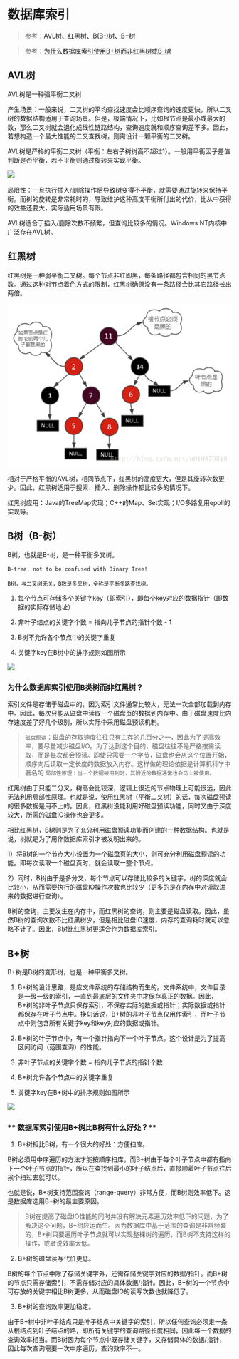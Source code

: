 # 数据库索引
> 参考：[AVL树、红黑树、B(B-)树、B+树](https://blog.csdn.net/xlgen157387/article/details/79450295)

> 参考：[为什么数据库索引使用B+树而非红黑树或B-树](https://www.cnblogs.com/aspirant/p/9214485.html)


## AVL树
AVL树是一种强平衡二叉树

产生场景：一般来说，二叉树的平均查找速度会比顺序查询的速度更快，所以二叉树的数据结构适用于查询场景。但是，极端情况下，比如根节点是最小或最大的数，那么二叉树就会退化成线性链路结构，查询速度就和顺序查询差不多。因此，若想构造一个最大性能的二叉查找树，则需设计一颗平衡的二叉树。

AVL树是严格的平衡二叉树（平衡：左右子树树高不超过1）。一般用平衡因子差值判断是否平衡，若不平衡则通过旋转来实现平衡。

![](resources/AVL树.png)

局限性：一旦执行插入/删除操作后导致树变得不平衡，就需要通过旋转来保持平衡。而树的旋转是非常耗时的，导致维护这种高度平衡所付出的代价，比从中获得的效益还要大，实际适用场景有限。

AVL树适合于插入/删除次数不频繁，但查询比较多的情况。Windows NT内核中广泛存在AVL树。


## 红黑树
红黑树是一种弱平衡二叉树。每个节点非红即黑，每条路径都包含相同的黑节点数。通过这种对节点着色方式的限制，红黑树确保没有一条路径会比其它路径长出两倍。

![](resources/红黑树.png)

相对于严格平衡的AVL树，相同节点下，红黑树的高度更大，但是其旋转次数更少。因此，红黑树适用于搜索、插入、删除操作都比较多的情况下。

红黑树应用：Java的TreeMap实现；C++的Map、Set实现；I/O多路复用epoll的实现等。

## B树（B-树）
B树，也就是B-树，是一种平衡多叉树。

```
B-tree, not to be confused with Binary Tree!

B树，与二叉树无关，B数是多叉树，全称是平衡多路查找树。
```

1. 每个节点可存储多个关键字key（即索引），即每个key对应的数据指针（即数据的实际存储地址）

2. 非叶子结点的关键字个数 = 指向儿子节点的指针个数 - 1

3. B树不允许各个节点中的关键字重复

4. 关键字key在B树中的排序规则如图所示

![](resources/B树.png)


### **为什么数据库索引使用B类树而非红黑树？**

索引文件是存储于磁盘中的，因为索引文件通常比较大，无法一次全部加载到内存中。因此，每次只能从磁盘中读取一个磁盘页的数据到内存中。由于磁盘速度比内存速度差了好几个级别，所以实际中采用磁盘预读机制。

> `磁盘预读`：磁盘的存取速度往往只有主存的几百分之一，因此为了提高效率，要尽量减少磁盘I/O。为了达到这个目的，磁盘往往不是严格按需读取，而是每次都会预读。即使只需要一个字节，磁盘也会从这个位置开始，顺序向后读取一定长度的数据放入内存。这样做的理论依据是计算机科学中著名的 `局部性原理：当一个数据被用到时，其附近的数据通常也会马上被使用。`

红黑树由于只能二分叉，树高会比较深，逻辑上很近的节点物理上可能很远，因此无法利用局部性原理。也就是说，使用红黑树（平衡二叉树）的话，每次磁盘预读的很多数据是用不上的。因此，红黑树没能利用好磁盘预读功能，同时又由于深度较大，所需的磁盘IO操作也会更多。

相比红黑树，B树则是为了充分利用磁盘预读功能而创建的一种数据结构。也就是说，树就是为了用作数据库索引才被发明出来的。

1）将B树的一个节点大小设置为一个磁盘页的大小，则可充分利用磁盘预读的功能。即每次读取一个磁盘页时，就会读取一整个节点。

2）同时，B树由于是多分叉，每个节点可以存储比较多的关键字，树的深度就会比较小，从而需要执行的磁盘IO操作次数也比较少（更多的是在内存中对读取进来的数据进行查询）。

B树的查询，主要发生在内存中，而红黑树的查询，则主要是磁盘读取。因此，虽然B树的查询次数不比红黑树少，但是相比磁盘IO速度，内存的查询耗时就可以忽略不计了。因此，B树比红黑树更适合作为数据库索引。


## B+树
B+树是B树的变形树，也是一种平衡多叉树。

1. B+树的设计思路，是应文件系统的存储结构而生的。文件系统中，文件目录是一级一级的索引，一直到最底层的文件夹中才保存真正的数据。因此，B+树的非叶子节点只保存索引，不保存实际的数据或指针；实际数据或指针都保存在叶子节点中。换句话说，B+树的非叶子节点仅用作索引，而叶子节点中则包含所有关键字key和key对应的数据或指针。

2. B+树的叶子节点中，有一个指针指向下一个叶子节点。这个设计是为了提高区间访问（范围查询）的性能。

3. 非叶子节点的关键字个数 = 指向儿子节点的指针个数 

4. B+树允许各个节点中的关键字重复

5. 关键字key在B+树中的排序规则如图所示

![](resources/B+树.png)


### ** 数据库索引使用B+树比B树有什么好处？**

1. B+树相比B树，有一个很大的好处：方便扫库。

B树必须用中序遍历的方法才能按顺序扫库，而B+树由于每个叶子节点中都有指向下一个叶子节点的指针，所以在查找到最小的叶子结点后，直接顺着叶子节点往后挨个扫过去就可以。

也就是说，B+树支持范围查询（range-query）非常方便，而B树则效率低下。这是数据库选用B+树的最主要原因。

> B树在提高了磁盘IO性能的同时并没有解决元素遍历效率低下的问题，为了解决这个问题，B+树应运而生。因为数据库中基于范围的查询是非常频繁的，B+树只要遍历叶子节点就可以实现整棵树的遍历，而B树不支持这样的操作，或者说效率太低。

2. B+树的磁盘读写代价更低。

B树的每个节点中除了存储关键字外，还需存储关键字对应的数据/指针。而B+树的节点只需存储索引，不需存储对应的具体数据/指针。因此，B+树的一个节点中可存放的关键字相比B树更多，从而磁盘IO的读写次数也就降低了。

3. B+树的查询效率更加稳定。

由于B+树中非叶子结点只是叶子结点中关键字的索引，所以任何查询必须走一条从根结点到叶子结点的路，即所有关键字的查询路径长度相同，因此每一个数据的查询效率相当。而B树因为每个节点中既存储关键字，又存储具体的数据/指针，因此每次查询需要一次中序遍历，查询效率不一。

